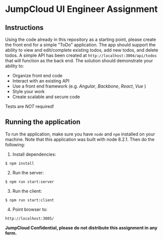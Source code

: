 # JumpCloud UI Engineer Assignment

## Instructions

Using the code already in this repository as a starting point, please create
the front end for a simple "ToDo" application. The app should support the 
ability to view and edit/complete existing todos, add new todos, and delete
todos. A simple API has been created at `http://localhost:3004/api/todos` that
will function as the back end. The solution should demonstrate your ability to:

- Organize front end code
- Interact with an existing API
- Use a front end framework (e.g. _Angular_, _Backbone_, _React_, _Vue_ )
- Style your work
- Create scalable and secure code

Tests are _NOT_ required!

## Running the application

To run the application, make sure you have `node` and `npm` installed on your
machine. Note that this application was built with node 8.2.1. Then do the
following:

1. Install dependencies:
  ```
  $ npm install
  ```

2. Run the server:
  ```
  $ npm run start:server
  ```

3. Run the client:
  ```
  $ npm run start:client
  ```

4. Point browser to:
  ```
  http://localhost:3005/
  ```

**JumpCloud Confidential, please do not distribute this assignment in any form.**
